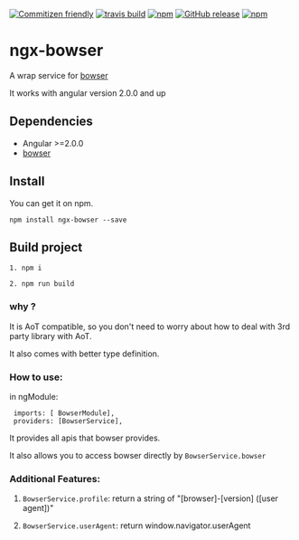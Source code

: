 [![Commitizen friendly](https://img.shields.io/badge/commitizen-friendly-brightgreen.svg?style=flat-square)](http://commitizen.github.io/cz-cli/)
[![travis build](https://img.shields.io/travis/maxisam/ngx-bowser.svg?style=flat-square)](https://travis-ci.org/maxisam/ngx-bowser)
[![npm](https://img.shields.io/npm/dt/ngx-bowser.svg?style=flat-square)](https://www.npmjs.com/package/ngx-bowser)
[![GitHub release](https://img.shields.io/github/release/maxisam/ngx-bowser.svg?style=flat-square)](https://github.com/maxisam/ngx-bowser/releases)
[![npm](https://img.shields.io/npm/l/ngx-bowser.svg?style=flat-square)]()

# ngx-bowser
A wrap service for [bowser](https://github.com/ded/bowser)

It works with angular version 2.0.0 and up

## Dependencies

+ Angular >=2.0.0
+ [bowser](https://github.com/ded/bowser)

## Install

You can get it on npm.

```
npm install ngx-bowser --save
```

## Build project

```
1. npm i

2. npm run build
```

### why ?

It is AoT compatible, so you don't need to worry about how to deal with 3rd party library with AoT.

It also comes with better type definition.

### How to use:

in ngModule:
```
 imports: [ BowserModule],
 providers: [BowserService],
```

It provides all apis that bowser provides.

It also allows you to access bowser directly by `BowserService.bowser`

### Additional Features: 

1. `BowserService.profile`: return a string of "[browser]-[version] ([user agent])"

2. `BowserService.userAgent`: return window.navigator.userAgent
